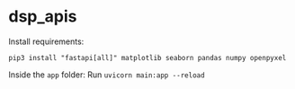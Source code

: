 # dsp_apis

Install requirements:

`pip3 install "fastapi[all]" matplotlib seaborn pandas numpy openpyxel`

Inside the `app` folder: Run `uvicorn main:app --reload`

